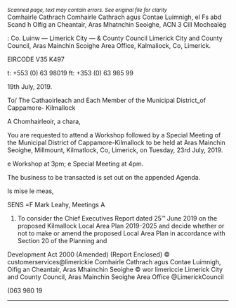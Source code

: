 *<small>Scanned page, text may contain errors. See original file for clarity</small>*  
Comhairle Cathrach Comhairle Cathrach agus Contae Luimnigh,
el Fs abd Scand h Olfig an Cheantair, Aras Mhatnchin Seoighe,
ACN 3 Cill Mochealég

: Co. Luinw
— Limerick City —
& County Council Limerick City and County Council,
Aras Mainchin Scoighe Area Office,
Kalmaliock,
Co, Limerick.

EIRCODE V35 K497

t: +553 (0) 63 98019
ft: +353 (0) 63 985 99

19th July, 2019.

To/ The Cathaoirleach and Each Member of the Municipal District_of Cappamore-
Kilmallock

A Chomhairleoir, a chara,

You are requested to attend a Workshop followed by a Special Meeting of the Municipal
District of Cappamore-Kilmallock to be held at Aras Mainchin Seoighe, Millmount,
Kilmatlock, Co, Limerick, on Tuesday, 23rd July, 2019.

e Workshop at 3pm;
e Special Meeting at 4pm.

The business to be transacted is set out on the appended Agenda.

Is mise le meas,

SENS =F
Mark Leahy,
Meetings A

1. To consider the Chief Executives Report dated 25™ June 2019 on the proposed
Kilmallock Local Area Plan 2019-2025 and decide whether or not to make or amend
the proposed Local Area Plan in accordance with Section 20 of the Planning and

Development Act 2000 (Amended)
(Report Enclosed)
© customerservices@limerickie
Comhairle Cathrach agus Contae Luimnigh, Oifig an Cheantair, Aras Mhainchin Seoighe © wor limericcie
Limerick City and County Council, Aras Mainchin Seoighe Area Office @LimerickCouncil

(063 980 19

---
